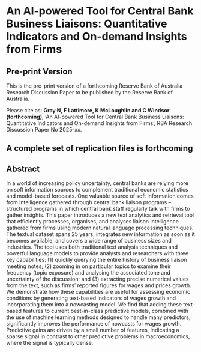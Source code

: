 # An AI-powered Tool for Central Bank Business Liaisons: Quantitative Indicators and On-demand Insights from Firms

## Pre-print Version

This is the pre-print version of a forthcoming Reserve Bank of Australia Research Discussion Paper to be published by the Reserve Bank of Australia. 

Please cite as:  **Gray N, F Lattimore, K McLoughlin and C Windsor (forthcoming)**, ‘An AI-powered Tool for Central Bank Business Liaisons: Quantitative Indicators and On-demand  Insights from Firms’, RBA Research Discussion Paper No 2025-xx.

## A complete set of replication files is forthcoming

## Abstract

In a world of increasing policy uncertainty, central banks are relying more on soft information sources 
to complement traditional economic statistics and model-based forecasts. One valuable source of 
soft information comes from intelligence gathered through central bank liaison programs –
structured programs in which central bank staff regularly talk with firms to gather insights. This 
paper introduces a new text analytics and retrieval tool that efficiently processes, organises, and 
analyses liaison intelligence gathered from firms using modern natural language processing 
techniques. The textual dataset spans 25 years, integrates new information as soon as it becomes 
available, and covers a wide range of business sizes and industries.
The tool uses both traditional text analysis techniques and powerful language models to provide 
analysts and researchers with three key capabilities: (1) quickly querying the entire history of 
business liaison meeting notes; (2) zooming in on particular topics to examine their frequency (topic 
exposure) and analysing the associated tone and uncertainty of the discussion; and (3) extracting 
precise numerical values from the text, such as firms’ reported figures for wages and prices growth.
We demonstrate how these capabilities are useful for assessing economic conditions by generating 
text-based indicators of wages growth and incorporating them into a nowcasting model. We find 
that adding these text-based features to current best-in-class predictive models, combined with the 
use of machine learning methods designed to handle many predictors, significantly improves the 
performance of nowcasts for wages growth. Predictive gains are driven by a small number of 
features, indicating a sparse signal in contrast to other predictive problems in macroeconomics, 
where the signal is typically dense.

